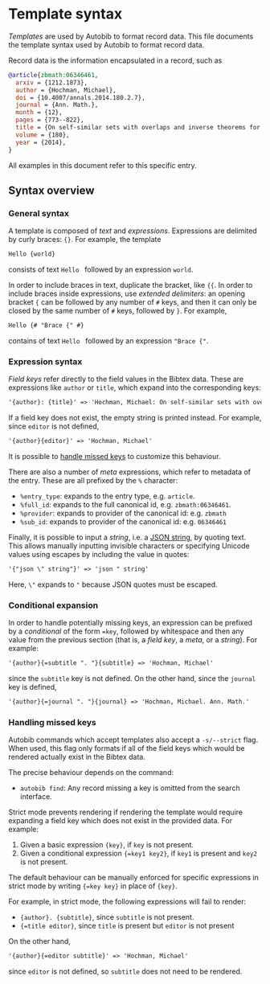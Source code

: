 # Template syntax

*Templates* are used by Autobib to format record data.
This file documents the template syntax used by Autobib to format record data.

Record data is the information encapsulated in a record, such as

```bib
@article{zbmath:06346461,
  arxiv = {1212.1873},
  author = {Hochman, Michael},
  doi = {10.4007/annals.2014.180.2.7},
  journal = {Ann. Math.},
  month = {12},
  pages = {773--822},
  title = {On self-similar sets with overlaps and inverse theorems for entropy},
  volume = {180},
  year = {2014},
}
```

All examples in this document refer to this specific entry.

## Syntax overview

### General syntax

A template is composed of *text* and *expressions*.
Expressions are delimited by curly braces: `{}`.
For example, the template

```txt
Hello {world}
```

<!-- markdownlint-disable-next-line MD038 -->
consists of text `Hello ` followed by an expression `world`.

In order to include braces in text, duplicate the bracket, like `{{`.
In order to include braces inside expressions, use *extended delimiters*:  an opening bracket `{` can be followed by any number of `#` keys, and then it can only be closed by the same number of `#` keys, followed by `}`.
For example,

```txt
Hello {# "Brace {" #}
```

<!-- markdownlint-disable-next-line MD038 -->
contains of text `Hello ` followed by an expression `"Brace {"`.

### Expression syntax

*Field keys* refer directly to the field values in the Bibtex data.
These are expressions like `author` or `title`, which expand into the corresponding keys:

```txt
'{author}: {title}' => 'Hochman, Michael: On self-similar sets with overlaps and inverse theorems for entropy'
```

If a field key does not exist, the empty string is printed instead.
For example, since `editor` is not defined,

```txt
'{author}{editor}' => 'Hochman, Michael'
```

It is possible to [handle missed keys](#handling-missed-keys) to customize this behaviour.

There are also a number of *meta* expressions, which refer to metadata of the entry.
These are all prefixed by the `%` character:

- `%entry_type`: expands to the entry type, e.g. `article`.
- `%full_id`: expands to the full canonical id, e.g. `zbmath:06346461`.
- `%provider`: expands to provider of the canonical id: e.g. `zbmath`
- `%sub_id`: expands to provider of the canonical id: e.g. `06346461`

Finally, it is possible to input a *string*, i.e. a [JSON string](https://www.json.org/json-en.html), by quoting text.
This allows manually inputting invisible characters or specifying Unicode values using escapes by including the value in quotes:

```txt
'{"json \" string"}' => 'json " string'
```

Here, `\"` expands to `"` because JSON quotes must be escaped.

### Conditional expansion

In order to handle potentially missing keys, an expression can be prefixed by a *conditional* of the form `=key`, followed by whitespace and then any value from the previous section (that is, a *field key*, a *meta*, or a *string*).
For example:

```txt
'{author}{=subtitle ". "}{subtitle} => 'Hochman, Michael'
```

since the `subtitle` key is not defined.
On the other hand, since the `journal` key is defined,

```txt
'{author}{=journal ". "}{journal} => 'Hochman, Michael. Ann. Math.'
```

### Handling missed keys

Autobib commands which accept templates also accept a `-s/--strict` flag.
When used, this flag only formats if all of the field keys which would be rendered actually exist in the Bibtex data.

The precise behaviour depends on the command:

- `autobib find`: Any record missing a key is omitted from the search interface.

Strict mode prevents rendering if rendering the template would require expanding a field key which does not exist in the provided data.
For example:

1. Given a basic expression `{key}`, if `key` is not present.
2. Given a conditional expression `{=key1 key2}`, if `key1` is present and `key2` is not present.

The default behaviour can be manually enforced for specific expressions in strict mode by writing `{=key key}` in place of `{key}`.

For example, in strict mode, the following expressions will fail to render:

- `{author}. {subtitle}`, since `subtitle` is not present.
- `{=title editor}`, since `title` is present but `editor` is not present

On the other hand,

```txt
'{author}{=editor subtitle}' => 'Hochman, Michael'
```

since `editor` is not defined, so `subtitle` does not need to be rendered.
